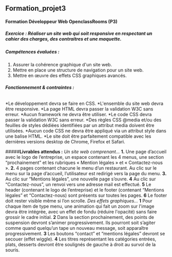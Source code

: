 ## Formation_projet3
#### Formation Développeur Web OpenclassRooms (P3)

##### __Exercice :__ Réaliser un site web qui soit responsive en respectant un cahier des charges, des contraitres et une maquette.

##### __Compétences évaluées :__
 1. Assurer la cohérence graphique d'un site web.
 2. Mettre en place une structure de navigation pour un site web.
 3. Mettre en œuvre des effets CSS graphiques avancés.

###### __Fonctionnement & contraintes :__ 
*Le développement devra se faire en CSS. 
*L'ensemble du site web devra être responsive. 
*La page HTML devra passer la validation W3C sans erreur.
*Aucun framework ne devra être utiliser. 
*Le code CSS devra passer la validation W3C sans erreur. 
*Des règles CSS @media et/ou des feuilles de styles dédiées identifiées par un attribut media doivent être utilisées.
*Aucun code CSS ne devra être appliqué via un attribut style dans une balise HTML.
*Le site doit être parfaitement compatible avec les dernières versions desktop de Chrome, Firefox et Safari.

#####__Livrables attendus :__ 
*Un site web comprenant...*
__1.__ Une page d’accueil avec le logo de l’entreprise, un espace contenant les 4 menus, une section “prochainement” et les rubriques « Mention légales » et « Contactez-nous ».
__2.__ 4 pages contenant chacune le menu d’un restaurant. Au clic sur le menu sur la page d’accueil, l’utilisateur est redirigé vers la page du menu.
__3.__ Au clic sur “Mentions légales”, une nouvelle page s’ouvre.
__4__ Au clic sur “Contactez-nous”, un renvoi vers une adresse mail est effectué.
__5__ Le header (contenant le logo de l’entreprise) et le footer (contenant “Mentions légales” et “Contactez-nous) sont présents sur toutes les pages.
__6__ Le footer doit rester visible même si l’on scrolle.
*Des effets graphiques...*
__1__ Pour chaque item de type menu, une animation qui fait un zoom sur l'image devra être intégrée, avec un effet de fondu (réduire l'opacité) sans faire grossir le cadre initial.
__2__ Dans la section prochainement, des points de suspension devront s’animer progressivement. Ils pourront soit s’agiter comme quand quelqu’un tape un nouveau message, soit apparaître progressivement.
__3__ Les boutons “contact” et “mentions légales” devront se secouer (effet wiggle).
__4__ Les titres représentant les catégories entrées, plats, desserts devront être soulignés de gauche à droit au survol de la souris.
